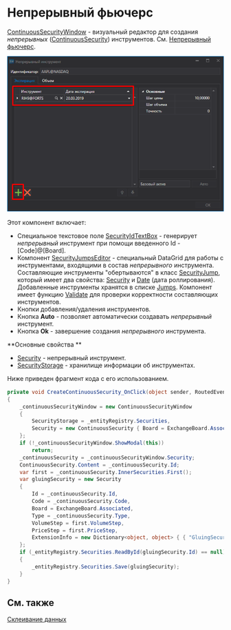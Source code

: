 # Непрерывный фьючерс

[ContinuousSecurityWindow](xref:StockSharp.Xaml.ContinuousSecurityWindow) \- визуальный редактор для создания *непрерывных* ([ContinuousSecurity](xref:StockSharp.Algo.ContinuousSecurity)) инструментов. См. [Непрерывный фьючерс](SecurityContinuous.md). 

![HydraGluingCSCustom](../images/HydraGluingCSCustom.png)

Этот компонент включает: 

- Специальное текстовое поле [SecurityIdTextBox](xref:StockSharp.Xaml.SecurityIdTextBox) \- генерирует *непрерывный* инструмент при помощи введенного Id \- \[Code\]@\[Board\]. 
- Компонент [SecurityJumpsEditor](xref:StockSharp.Xaml.SecurityJumpsEditor) \- специальный DataGrid для работы с инструментами, входящими в состав *непрерывного* инструмента. Составляющие инструменты "обертываются" в класс [SecurityJump](xref:StockSharp.Xaml.SecurityJump), который имеет два свойства: [Security](xref:StockSharp.Xaml.SecurityJump.Security) и [Date](xref:StockSharp.Xaml.SecurityJump.Date) (дата роллирования). Добавленные инструменты хранятся в списке [Jumps](xref:StockSharp.Xaml.SecurityJumpsEditor.Jumps). Компонент имеет функцию [Validate](xref:StockSharp.Xaml.SecurityJumpsEditor.Validate) для проверки корректности составляющих инструментов. 
- Кнопки добавления\/удаления инструментов. 
- Кнопка **Auto** \- позволяет автоматически создавать *непрерывный* инструмент. 
- Кнопка **Ok** \- завершение создания *непрерывного* инструмента. 

**Основные свойства **

- [Security](xref:StockSharp.Xaml.ContinuousSecurityWindow.Security) \- непрерывный инструмент.
- [SecurityStorage](xref:StockSharp.Xaml.ContinuousSecurityWindow.SecurityStorage) \- хранилище информации об инструментах. 

Ниже приведен фрагмент кода с его использованием. 

```cs
private void CreateContinuousSecurity_OnClick(object sender, RoutedEventArgs e)
{
	_continuousSecurityWindow = new ContinuousSecurityWindow
	{
		SecurityStorage = _entityRegistry.Securities,
		Security = new ContinuousSecurity { Board = ExchangeBoard.Associated }
	};
	if (!_continuousSecurityWindow.ShowModal(this))
		return;
	_continuousSecurity = _continuousSecurityWindow.Security;
	ContinuousSecurity.Content = _continuousSecurity.Id;
	var first = _continuousSecurity.InnerSecurities.First();
	var gluingSecurity = new Security
	{
		Id = _continuousSecurity.Id,
		Code = _continuousSecurity.Code,
		Board = ExchangeBoard.Associated,
		Type = _continuousSecurity.Type,
		VolumeStep = first.VolumeStep,
		PriceStep = first.PriceStep,
		ExtensionInfo = new Dictionary<object, object> { { "GluingSecurity", true } }
	};
	if (_entityRegistry.Securities.ReadById(gluingSecurity.Id) == null)
	{
		_entityRegistry.Securities.Save(gluingSecurity);
	}
}
```

## См. также

[Склеивание данных](HydraGluingData.md)
